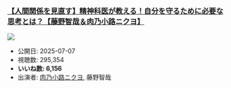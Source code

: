 ### [【人間関係を見直す】精神科医が教える！自分を守るために必要な思考とは？【藤野智哉＆肉乃小路ニクヨ】](https://www.youtube.com/watch?v=L_wVwlUt09c)
[![](https://img.youtube.com/vi/L_wVwlUt09c/sddefault.jpg)](https://www.youtube.com/watch?v=L_wVwlUt09c)
-   公開日: 2025-07-07
-   視聴数: 295,354
-   **いいね数: 6,156**
-   出演者: [肉乃小路ニクヨ](/rehacq_fan/people/肉乃小路ニクヨ "wikilink"), 藤野智哉
